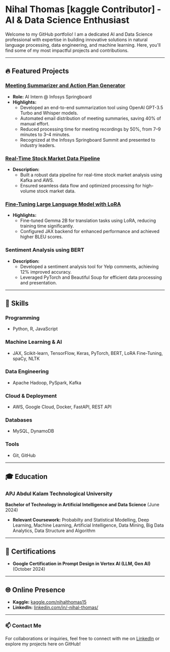 # Nihal Thomas [kaggle Contributor] - AI & Data Science Enthusiast

Welcome to my GitHub portfolio! I am a dedicated AI and Data Science professional with expertise in building innovative solutions in natural language processing, data engineering, and machine learning. Here, you'll find some of my most impactful projects and contributions.

---

## 🔥 Featured Projects

### [Meeting Summarizer and Action Plan Generator](https://github.com/NihalThomas/Summarizer-plan-of-action)
- **Role:** AI Intern @ Infosys Springboard
- **Highlights:**
  - Developed an end-to-end summarization tool using OpenAI GPT-3.5 Turbo and Whisper models.
  - Automated email distribution of meeting summaries, saving 40% of manual effort.
  - Reduced processing time for meeting recordings by 50%, from 7–9 minutes to 3–4 minutes.
  - Recognized at the Infosys Springboard Summit and presented to industry leaders.

### [Real-Time Stock Market Data Pipeline](https://github.com/NihalThomas/Real-Time-Stock-Market-Kafka)
- **Description:**
  - Built a robust data pipeline for real-time stock market analysis using Kafka and AWS.
  - Ensured seamless data flow and optimized processing for high-volume stock market data.

### [Fine-Tuning Large Language Model with LoRA](https://www.kaggle.com/code/nihalthomas15/bilingual-translation-english-malayalam)
- **Highlights:**
  - Fine-tuned Gemma 2B for translation tasks using LoRA, reducing training time significantly.
  - Configured JAX backend for enhanced performance and achieved higher BLEU scores.

### Sentiment Analysis using BERT
- **Description:**
  - Developed a sentiment analysis tool for Yelp comments, achieving 12% improved accuracy.
  - Leveraged PyTorch and Beautiful Soup for efficient data processing and presentation.

---

## 🌟 Skills

### **Programming**
- Python, R, JavaScript

### **Machine Learning & AI**
- JAX, Scikit-learn, TensorFlow, Keras, PyTorch, BERT, LoRA Fine-Tuning, spaCy, NLTK

### **Data Engineering**
- Apache Hadoop, PySpark, Kafka

### **Cloud & Deployment**
- AWS, Google Cloud, Docker, FastAPI, REST API

### **Databases**
- MySQL, DynamoDB

### **Tools**
- Git, GitHub

---

## 🎓 Education

### APJ Abdul Kalam Technological University  
**Bachelor of Technology in Artificial Intelligence and Data Science** (June 2024)  
- **Relevant Coursework:** Probabilty and Statistical Modelling, Deep Learning, Machine Learning, Artificial Intelligence, Data Mining, Big Data Analytics, Data Structure and Algorithm

---

## 📜 Certifications

- **Google Certification in Prompt Design in Vertex AI (LLM, Gen AI)** (October 2024)

---

## 🌐 Online Presence

- **Kaggle:** [kaggle.com/nihalthomas15](https://www.kaggle.com/nihalthomas15)
- **LinkedIn:** [linkedin.com/in/-nihal-thomas/](https://www.linkedin.com/in/-nihal-thomas/)

---

### 📫 Contact Me

For collaborations or inquiries, feel free to connect with me on [LinkedIn](https://www.linkedin.com/in/-nihal-thomas/) or explore my projects here on GitHub!
